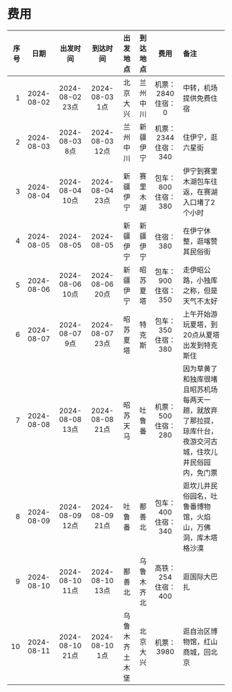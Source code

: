 # 费用

序号 |    日期      | 出发时间       |     到达时间 |  出发地点    |     到达地点 |  费用       |备注
---:|:-----------:|:-------------:|:-----------:|:----------:|:-----------:|:-----------:|:-----------
1   | 2024-08-02 |2024-08-02 23点 |2024-08-03 1点| 北京大兴    |  兰州中川    |机票：2840 住宿：0 |中转，机场提供免费住宿
2   | 2024-08-03 |2024-08-03 8点 |2024-08-03 12点| 兰州中川    |  新疆伊宁    |机票：2344 住宿：340|住伊宁，逛六星街
3   | 2024-08-04 |2024-08-04 10点 |2024-08-04 23点| 新疆伊宁   |  赛里木湖   |包车：800  住宿：380 |伊宁到赛里木湖包车往返，在赛湖入口堵了2个小时
4   | 2024-08-05 |2024-08-05    |2024-08-05 | 新疆伊宁    |  新疆伊宁    | 住宿：380  |在伊宁休整，逛喀赞其民俗街
5   | 2024-08-06 |2024-08-06 10点 |2024-08-06 20点| 新疆伊宁    |  昭苏夏塔    |包车：900 住宿：350 |走伊昭公路，小独库之称，但是天气不太好
6   | 2024-08-07 |2024-08-07 9点 |2024-08-07 23点| 昭苏夏塔   |  特克斯   |包车：350  住宿：380 |上午开始游玩夏塔，到20点从夏塔出发到特克斯住
7   | 2024-08-08 |2024-08-08 13点 |2024-08-08 21点| 昭苏天马 |  吐鲁番    |机票：500 住宿：280  |因为草黄了和独库很堵且昭苏机场每两天一趟，就放弃了那拉提，琼库什台，夜游交河古城，住坎儿井民俗园内，免门票
8   | 2024-08-09 |2024-08-09 12点 |2024-08-09 21点| 吐鲁番    |  鄯善北    |包车：400 住宿：340 |逛坎儿井民俗园名，吐鲁番博物馆，火焰山，万佛洞，库木塔格沙漠
9   | 2024-08-10 |2024-08-10 11点 |2024-08-10 13点| 鄯善北   |  乌鲁木齐北   |高铁：254  住宿：400 |逛国际大巴扎
10  | 2024-08-11 |2024-08-10 21点 |2024-08-10 1点| 乌鲁木齐土木堡  |  北京大兴   |机票：3980 |逛自治区博物馆，红山商城，回北京




